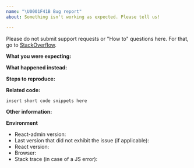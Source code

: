 ```yaml
---
name: "\U0001F41B Bug report"
about: Something isn't working as expected. Please tell us!

---
```


Please do not submit support requests or "How to" questions here. For that, go to [StackOverflow](http://stackoverflow.com/questions/tagged/react-admin).

**What you were expecting:**
<!-- Describe what the behavior would be without the bug. -->

**What happened instead:**
<!-- Describe how the bug manifests. -->

**Steps to reproduce:**
<!--  Please explain the steps required to duplicate the issue, especially if you are able to provide a sample application. -->

**Related code:**
<!-- If you are able to illustrate the bug or feature request with an example, please provide a sample application via one of the following means:

* CodeSandbox (https://codesandbox.io/s/olr88y53xy)
* A sample application via GitHub
-->

```
insert short code snippets here
```

**Other information:**
<!-- List any other information that is relevant to your issue. Stack traces, related issues, suggestions on how to fix, Stack Overflow links, forum links, etc. For visual or layout problems, please include images or animated gifs.-->

**Environment**

* React-admin version:
* Last version that did not exhibit the issue (if applicable):
* React version:
* Browser:
* Stack trace (in case of a JS error):

